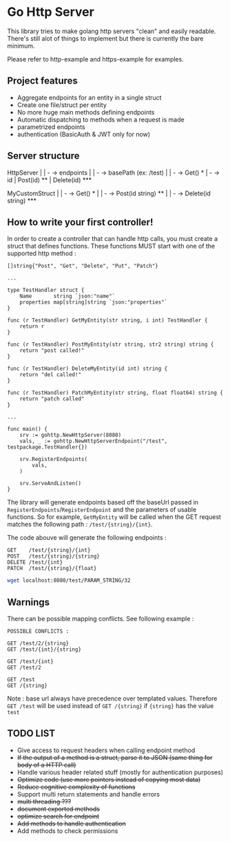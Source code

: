 # Go Http Server
This library tries to make golang http servers
"clean" and easily readable. There's still alot of
things to implement but there is currently the bare minimum.

Please refer to http-example and https-example for examples.

## Project features
- Aggregate endpoints for an entity in a single struct
- Create one file/struct per entity
- No more huge main methods defining endpoints
- Automatic dispatching to methods when a request is made
- parametrized endpoints
- authentication (BasicAuth & JWT only for now)

## Server structure

HttpServer
 |
 | - -> endpoints
           |
           | - -> basePath (ex: /test)
                     |
                     | - -> Get() *
                     | - -> id
                            | Post(id) **
                            | Delete(id) ***

MyCustomStruct
 |
 | - -> Get() *
 |
 | - -> Post(id string) **
 |
 | - -> Delete(id string) ***


## How to write your first controller!
In order to create a controller that can handle http calls,
you must create a struct that defines functions.
These functions MUST start with one of the supported http method :

```golang
[]string{"Post", "Get", "Delete", "Put", "Patch"}

...

type TestHandler struct {
	Name       string `json:"name"`
	properties map[string]string `json:"properties"`
}

func (r TestHandler) GetMyEntity(str string, i int) TestHandler {
    return r
}

func (r TestHandler) PostMyEntity(str string, str2 string) string {
    return "post called!"
}

func (r TestHandler) DeleteMyEntity(id int) string {
    return "del called!"
}

func (r TestHandler) PatchMyEntity(str string, float float64) string {
    return "patch called"
}

...

func main() {
    srv := gohttp.NewHttpServer(8080)
    vals, _ := gohttp.NewHttpServerEndpoint("/test", testpackage.TestHandler{})
    
    srv.RegisterEndpoints(
        vals,
    )

    srv.ServeAndListen()
}

```
The library will generate endpoints based off the baseUrl passed in `RegisterEndpoints`/`RegisterEndpoint`
and the parameters of usable functions. So for example, `GetMyEntity` will be called
when the GET request matches the following path : `/test/{string}/{int}`.

The code abouve will generate the following endpoints :
```
GET    /test/{string}/{int}
POST   /test/{string}/{string}
DELETE /test/{int}
PATCH  /test/{string}/{float}
```

```bash
wget localhost:8080/test/PARAM_STRING/32
```

## Warnings
There can be possible mapping conflicts.
See following example :
```
POSSIBLE CONFLICTS :

GET /test/2/{string}
GET /test/{int}/{string}

GET /test/{int}
GET /test/2

GET /test
GET /{string}
```

Note : base url always have precedence over templated values.
Therefore `GET /test` will be used instead of `GET /{string}`
if `{string}` has the value `test`

## TODO LIST
- Give access to request headers when calling endpoint method
- ~~If the output of a method is a struct, parse it to JSON (same thing for body of a HTTP call)~~
- Handle various header related stuff (mostly for authentication purposes)
- ~~Optimize code (use more pointers instead of copying most data)~~
- ~~Reduce cognitive complexity of functions~~
- Support multi return statements and handle errors
- ~~multi threading ???~~
- ~~document exported methods~~
- ~~optimize search for endpoint~~
- ~~Add methods to handle authentication~~
- Add methods to check permissions